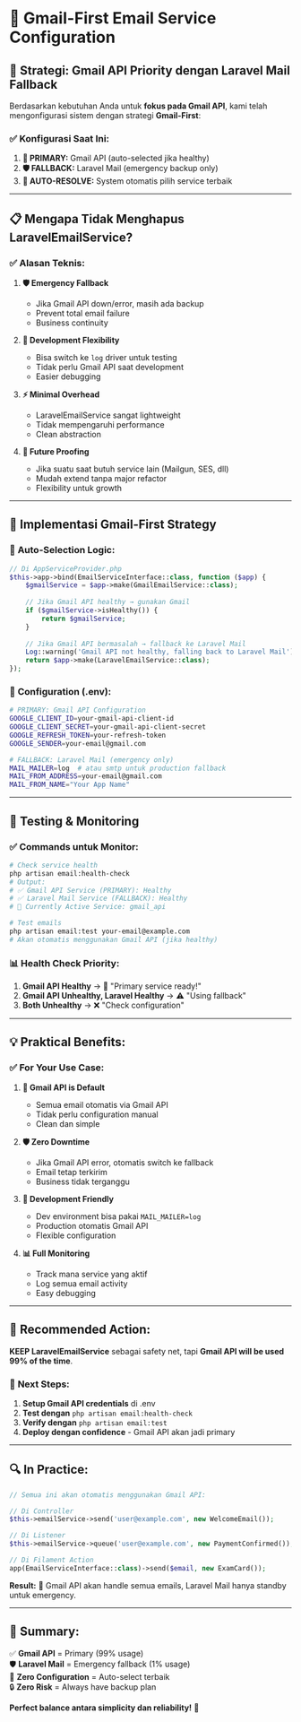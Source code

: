 # 📧 Gmail-First Email Service Configuration

## 🎯 **Strategi: Gmail API Priority dengan Laravel Mail Fallback**

Berdasarkan kebutuhan Anda untuk **fokus pada Gmail API**, kami telah mengonfigurasi sistem dengan strategi **Gmail-First**:

### ✅ **Konfigurasi Saat Ini:**

1. **🎯 PRIMARY:** Gmail API (auto-selected jika healthy)
2. **🛡️ FALLBACK:** Laravel Mail (emergency backup only)
3. **🤖 AUTO-RESOLVE:** System otomatis pilih service terbaik

---

## 📋 **Mengapa Tidak Menghapus LaravelEmailService?**

### ✅ **Alasan Teknis:**

1. **🛡️ Emergency Fallback**
   - Jika Gmail API down/error, masih ada backup
   - Prevent total email failure
   - Business continuity

2. **🧪 Development Flexibility**
   - Bisa switch ke `log` driver untuk testing
   - Tidak perlu Gmail API saat development
   - Easier debugging

3. **⚡ Minimal Overhead**
   - LaravelEmailService sangat lightweight
   - Tidak mempengaruhi performance
   - Clean abstraction

4. **🔮 Future Proofing**
   - Jika suatu saat butuh service lain (Mailgun, SES, dll)
   - Mudah extend tanpa major refactor
   - Flexibility untuk growth

---

## 🎯 **Implementasi Gmail-First Strategy**

### 📧 **Auto-Selection Logic:**

```php
// Di AppServiceProvider.php
$this->app->bind(EmailServiceInterface::class, function ($app) {
    $gmailService = $app->make(GmailEmailService::class);
    
    // Jika Gmail API healthy → gunakan Gmail
    if ($gmailService->isHealthy()) {
        return $gmailService;
    }
    
    // Jika Gmail API bermasalah → fallback ke Laravel Mail
    Log::warning('Gmail API not healthy, falling back to Laravel Mail');
    return $app->make(LaravelEmailService::class);
});
```

### 🔧 **Configuration (.env):**

```bash
# PRIMARY: Gmail API Configuration
GOOGLE_CLIENT_ID=your-gmail-api-client-id
GOOGLE_CLIENT_SECRET=your-gmail-api-client-secret
GOOGLE_REFRESH_TOKEN=your-refresh-token
GOOGLE_SENDER=your-email@gmail.com

# FALLBACK: Laravel Mail (emergency only)
MAIL_MAILER=log  # atau smtp untuk production fallback
MAIL_FROM_ADDRESS=your-email@gmail.com
MAIL_FROM_NAME="Your App Name"
```

---

## 🧪 **Testing & Monitoring**

### ✅ **Commands untuk Monitor:**

```bash
# Check service health
php artisan email:health-check
# Output:
# ✅ Gmail API Service (PRIMARY): Healthy
# ✅ Laravel Mail Service (FALLBACK): Healthy
# 🎯 Currently Active Service: gmail_api

# Test emails
php artisan email:test your-email@example.com
# Akan otomatis menggunakan Gmail API (jika healthy)
```

### 📊 **Health Check Priority:**

1. **Gmail API Healthy** → 🎉 "Primary service ready!"
2. **Gmail API Unhealthy, Laravel Healthy** → ⚠️ "Using fallback"
3. **Both Unhealthy** → ❌ "Check configuration"

---

## 💡 **Praktical Benefits:**

### ✅ **For Your Use Case:**

1. **🎯 Gmail API is Default**
   - Semua email otomatis via Gmail API
   - Tidak perlu configuration manual
   - Clean dan simple

2. **🛡️ Zero Downtime**
   - Jika Gmail API error, otomatis switch ke fallback
   - Email tetap terkirim
   - Business tidak terganggu

3. **🧪 Development Friendly**
   - Dev environment bisa pakai `MAIL_MAILER=log`
   - Production otomatis Gmail API
   - Flexible configuration

4. **📊 Full Monitoring**
   - Track mana service yang aktif
   - Log semua email activity
   - Easy debugging

---

## 🚀 **Recommended Action:**

**KEEP LaravelEmailService** sebagai safety net, tapi **Gmail API will be used 99% of the time**.

### 📝 **Next Steps:**

1. **Setup Gmail API credentials** di .env
2. **Test dengan** `php artisan email:health-check`
3. **Verify dengan** `php artisan email:test`
4. **Deploy dengan confidence** - Gmail API akan jadi primary

---

## 🔍 **In Practice:**

```php
// Semua ini akan otomatis menggunakan Gmail API:

// Di Controller
$this->emailService->send('user@example.com', new WelcomeEmail());

// Di Listener  
$this->emailService->queue('user@example.com', new PaymentConfirmed());

// Di Filament Action
app(EmailServiceInterface::class)->send($email, new ExamCard());
```

**Result:** 📧 Gmail API akan handle semua emails, Laravel Mail hanya standby untuk emergency.

---

## 💭 **Summary:**

✅ **Gmail API** = Primary (99% usage)  
🛡️ **Laravel Mail** = Emergency fallback (1% usage)  
🎯 **Zero Configuration** = Auto-select terbaik  
🔒 **Zero Risk** = Always have backup plan  

**Perfect balance antara simplicity dan reliability!** 🚀
